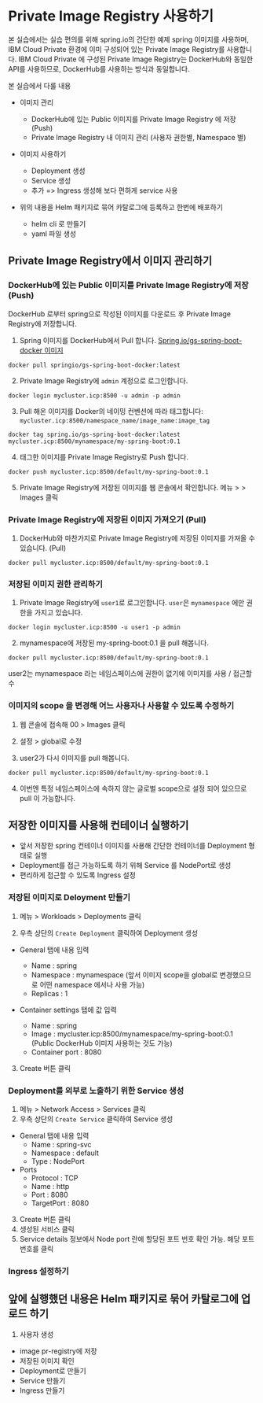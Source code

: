 # Private Image Registry 사용하기
본 실습에서는 실습 편의를 위해 spring.io의 간단한 예제 spring 이미지를 사용하며, 
IBM Cloud Private 환경에 이미 구성되어 있는 Private Image Registry를 사용합니다. 
IBM Cloud Private 에 구성된 Private Image Registry는 DockerHub와 동일한 API를 사용하므로, DockerHub를 사용하는 방식과 동일합니다.   

본 실습에서 다룰 내용 


* 이미지 관리
  - DockerHub에 있는 Public 이미지를 Private Image Registry 에 저장 (Push)
  - Private Image Registry 내 이미지 관리 (사용자 권한별, Namespace 별)

* 이미지 사용하기 
  - Deployment 생성 
  - Service 생성 
  - 추가 => Ingress 생성해 보다 편하게 service 사용 

* 위의 내용을 Helm 패키지로 묶어 카탈로그에 등록하고 한번에 배포하기 
  - helm cli 로 만들기 
  - yaml 파일 생성



## Private Image Registry에서 이미지 관리하기 
### DockerHub에 있는 Public 이미지를 Private Image Registry에 저장(Push)
DockerHub 로부터 spring으로 작성된 이미지를 다운로드 후 Private Image Registry에 저장합니다.

1. Spring 이미지를 DockerHub에서 Pull 합니다. 
[Spring.io/gs-spring-boot-docker 이미지](https://hub.docker.com/r/springio/gs-spring-boot-docker)

~~~
docker pull springio/gs-spring-boot-docker:latest
~~~

2. Private Image Registry에 `admin` 계정으로 로그인합니다. 
~~~
docker login mycluster.icp:8500 -u admin -p admin
~~~

3. Pull 해온 이미지를 Docker의 네이밍 컨벤션에 따라 태그합니다: `mycluster.icp:8500/namespace_name/image_name:image_tag`
~~~
docker tag spring.io/gs-spring-boot-docker:latest mycluster.icp:8500/mynamespace/my-spring-boot:0.1
~~~

4. 태그한 이미지를 Private Image Registry로 Push 합니다. 
~~~
docker push mycluster.icp:8500/default/my-spring-boot:0.1
~~~

5. Private Image Registry에 저장된 이미지를 웹 콘솔에서 확인합니다. 메뉴 > > Images 클릭 


### Private Image Registry에 저장된 이미지 가져오기 (Pull) 
1. DockerHub와 마찬가지로 Private Image Registry에 저장된 이미지를 가져올 수 있습니다. (Pull) 
~~~
docker pull mycluster.icp:8500/default/my-spring-boot:0.1
~~~



### 저장된 이미지 권한 관리하기 
1. Private Image Registry에 `user1`로  로그인합니다. `user`은 `mynamespace` 에만 권한을 가지고 있습니다. 
~~~
docker login mycluster.icp:8500 -u user1 -p admin
~~~


2. mynamespace에 저장된 my-spring-boot:0.1 을 pull 해봅니다. 
~~~
docker pull mycluster.icp:8500/default/my-spring-boot:0.1
~~~

user2는 mynamespace 라는 네임스페이스에 권한이 없기에 이미지를 사용 / 접근할 수  


### 이미지의 scope 을 변경해 어느 사용자나 사용할 수 있도록 수정하기 
1. 웹 콘솔에 접속해 00 > Images 클릭 

2. 설정 > global로 수정 

3. user2가 다시 이미지를 pull 해봅니다. 
~~~
docker pull mycluster.icp:8500/default/my-spring-boot:0.1
~~~

4. 이번엔 특정 네임스페이스에 속하지 않는 글로벌 scope으로 설정 되어 있으므로 pull 이 가능합니다. 



## 저장한 이미지를 사용해 컨테이너 실행하기 
- 앞서 저장한 spring 컨테이너 이미지를 사용해 간단한 컨테이너를 Deployment 형태로 실행 
- Deployment를 접근 가능하도록 하기 위해 Service 를 NodePort로 생성 
- 편리하게 접근할 수 있도록 Ingress 설정 


### 저장된 이미지로 Deloyment 만들기 
1. 메뉴 > Workloads > Deployments 클릭

2. 우측 상단의 `Create Deployment` 클릭하여 Deployment 생성 
- General 탭에 내용 입력 
  - Name : spring
  - Namespace : mynamespace (앞서 이미지 scope을 global로 변경했으므로 어떤 namespace 에서나 사용 가능)
  - Replicas : 1
  
- Container settings 탭에 값 입력 
  - Name : spring
  - Image : mycluster.icp:8500/mynamespace/my-spring-boot:0.1 (Public DockerHub 이미지 사용하는 것도 가능)
  - Container port : 8080

3. Create 버튼 클릭 

### Deployment를 외부로 노출하기 위한 Service 생성 
1. 메뉴 > Network Access > Services 클릭 
2. 우측 상단의 `Create Service` 클릭하여 Service 생성 
- General 탭에 내용 입력 
  - Name : spring-svc
  - Namespace : default 
  - Type : NodePort
- Ports
  - Protocol : TCP
  - Name : http 
  - Port : 8080
  - TargetPort : 8080

3. Create 버튼 클릭 
4. 생성된 서비스 클릭
5. Service details 정보에서 Node port 란에 할당된 포트 번호 확인 가능. 해당 포트 번호를 클릭


### Ingress 설정하기 


## 앞에 실행했던 내용은 Helm 패키지로 묶어 카탈로그에 업로드 하기 




1.  사용자 생성 


- image pr-registry에 저장
- 저장된 이미지 확인 
- Deployment로 만들기 
- Service 만들기 
- Ingress 만들기 
